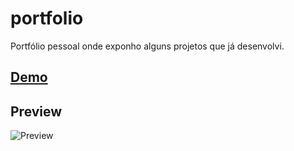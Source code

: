 # portfolio
 Portfólio pessoal onde exponho alguns projetos que já desenvolvi.

## [Demo](https://dev-paixao.github.io/portfolio/)

## Preview
![Preview](./img/preview.gif)

